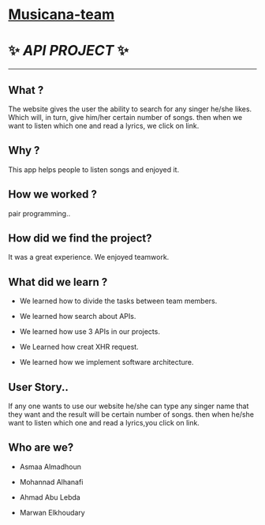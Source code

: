 
# [Musicana-team]()
# ✨ _API PROJECT_ ✨

---

## What ? 

The website gives the user the ability to search for any singer he/she  likes.  Which will, in turn, give him/her certain number of songs. then when we want to listen which one and read a lyrics, we click on link.
 
 ## Why ? 

  This app helps people to listen songs and enjoyed it.

##  How we worked ?   

pair programming..


## How did we find the project?

It was a great experience. We enjoyed teamwork.

## What did we learn ?

* We learned how to divide the tasks between team members.

* We learned how search about APIs.

* We learned how use 3 APIs in our projects.

* We Learned how creat XHR request.

* We learned how we implement software architecture.

## User Story..

If any one wants to use our website he/she can type any singer name that they want and the result will be certain number of songs. then when he/she want to listen which one and read a lyrics,you click on link.


## Who are we?
 
 * Asmaa Almadhoun
 
 * Mohannad Alhanafi
 
 * Ahmad Abu Lebda
 
 * Marwan Elkhoudary
